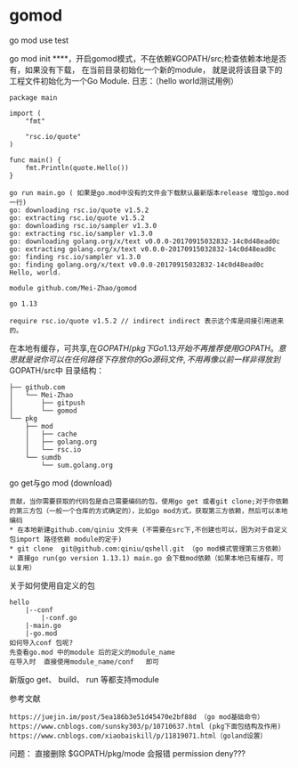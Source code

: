 # gomod
go mod use test

go mod init ****，开启gomod模式，不在依赖¥GOPATH/src;检查依赖本地是否有，如果没有下载，
在当前目录初始化一个新的module， 就是说将该目录下的工程文件初始化为一个Go Module.
日志：（hello world测试用例）
```
package main

import (
	"fmt"

	"rsc.io/quote"
)

func main() {
	fmt.Println(quote.Hello())
}
```
```
go run main.go ( 如果是go.mod中没有的文件会下载默认最新版本release 增加go.mod一行)
go: downloading rsc.io/quote v1.5.2
go: extracting rsc.io/quote v1.5.2
go: downloading rsc.io/sampler v1.3.0
go: extracting rsc.io/sampler v1.3.0
go: downloading golang.org/x/text v0.0.0-20170915032832-14c0d48ead0c
go: extracting golang.org/x/text v0.0.0-20170915032832-14c0d48ead0c
go: finding rsc.io/sampler v1.3.0
go: finding golang.org/x/text v0.0.0-20170915032832-14c0d48ead0c
Hello, world.
```
```
module github.com/Mei-Zhao/gomod

go 1.13

require rsc.io/quote v1.5.2 // indirect indirect 表示这个库是间接引用进来的。
```
在本地有缓存，可共享,在$GOPATH/pkg下
Go1.13开始不再推荐使用GOPATH。意思就是说你可以在任何路径下存放你的Go源码文件, 不用再像以前一样非得放到$GOPATH/src中
目录结构：
```
├── github.com
│   └── Mei-Zhao
│       ├── gitpush
│       └── gomod
└── pkg
    ├── mod
    │   ├── cache
    │   ├── golang.org
    │   └── rsc.io
    └── sumdb
        └── sum.golang.org
```

go get与go mod (download)
```
贡献，当你需要获取的代码包是自己需要编码的包，使用go get 或者git clone;对于你依赖的第三方包（一般一个仓库的方式确定的），比如go mod方式，获取第三方依赖，然后可以本地编码
* 在本地新建github.com/qiniu 文件夹 (不需要在src下,不创建也可以，因为对于自定义包import 路径依赖 module的定于)
* git clone  git@github.com:qiniu/qshell.git （go mod模式管理第三方依赖）
* 直接go run(go version 1.13.1) main.go 会下载mod依赖（如果本地已有缓存，可以复用）
```
关于如何使用自定义的包
```、
hello
    |--conf
        |-conf.go
    |-main.go
    |-go.mod
如何导入conf 包呢?
先查看go.mod 中的module 后的定义的module_name
在导入时  直接使用module_name/conf   即可
```

新版go get、 build、 run 等都支持module


参考文献
```
https://juejin.im/post/5ea186b3e51d45470e2bf88d （go mod基础命令）
https://www.cnblogs.com/sunsky303/p/10710637.html (pkg下面包结构及作用)
https://www.cnblogs.com/xiaobaiskill/p/11819071.html（goland设置）
```

问题：
直接删除 $GOPATH/pkg/mode 会报错 permission deny???
